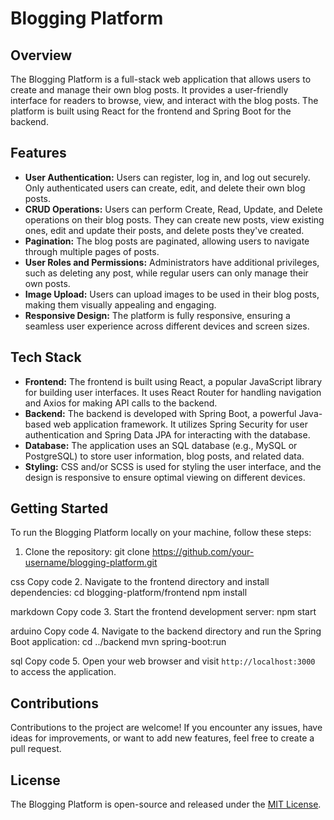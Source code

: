 # Blogging Platform

## Overview

The Blogging Platform is a full-stack web application that allows users to create and manage their own blog posts. It provides a user-friendly interface for readers to browse, view, and interact with the blog posts. The platform is built using React for the frontend and Spring Boot for the backend.

## Features

- **User Authentication:** Users can register, log in, and log out securely. Only authenticated users can create, edit, and delete their own blog posts.
- **CRUD Operations:** Users can perform Create, Read, Update, and Delete operations on their blog posts. They can create new posts, view existing ones, edit and update their posts, and delete posts they've created.
- **Pagination:** The blog posts are paginated, allowing users to navigate through multiple pages of posts.
- **User Roles and Permissions:** Administrators have additional privileges, such as deleting any post, while regular users can only manage their own posts.
- **Image Upload:** Users can upload images to be used in their blog posts, making them visually appealing and engaging.
- **Responsive Design:** The platform is fully responsive, ensuring a seamless user experience across different devices and screen sizes.

## Tech Stack

- **Frontend:** The frontend is built using React, a popular JavaScript library for building user interfaces. It uses React Router for handling navigation and Axios for making API calls to the backend.
- **Backend:** The backend is developed with Spring Boot, a powerful Java-based web application framework. It utilizes Spring Security for user authentication and Spring Data JPA for interacting with the database.
- **Database:** The application uses an SQL database (e.g., MySQL or PostgreSQL) to store user information, blog posts, and related data.
- **Styling:** CSS and/or SCSS is used for styling the user interface, and the design is responsive to ensure optimal viewing on different devices.

## Getting Started

To run the Blogging Platform locally on your machine, follow these steps:

1. Clone the repository:
   git clone https://github.com/your-username/blogging-platform.git

css
Copy code 2. Navigate to the frontend directory and install dependencies:
cd blogging-platform/frontend
npm install

markdown
Copy code 3. Start the frontend development server:
npm start

arduino
Copy code 4. Navigate to the backend directory and run the Spring Boot application:
cd ../backend
mvn spring-boot:run

sql
Copy code 5. Open your web browser and visit `http://localhost:3000` to access the application.

## Contributions

Contributions to the project are welcome! If you encounter any issues, have ideas for improvements, or want to add new features, feel free to create a pull request.

## License

The Blogging Platform is open-source and released under the [MIT License](LICENSE).
